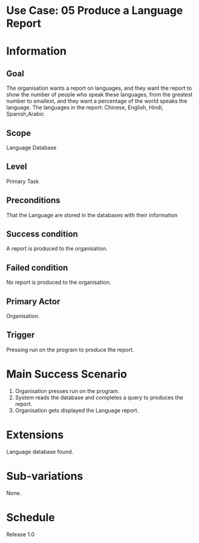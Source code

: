 # Use Case: 05 Produce a Language Report
# Information
## Goal
The organisation wants a report on languages, and they want the report to show the number of people who speak these languages, from the greatest number to smallest, and they want a percentage of the world speaks the language.
The languages in the report: Chinese, English, Hindi, Spanish,Arabic
## Scope
Language Database
## Level
Primary Task
## Preconditions
That the Language are stored in the databases with their information
## Success condition
A report is produced to the organisation.
## Failed condition
No report is produced to the organisation.
## Primary Actor
Organisation.
## Trigger
Pressing run on the program to produce the report.
# Main Success Scenario
1. Organisation presses run on the program.
2. System reads the database and completes a query to produces the report.
3. Organisation gets displayed the Language report.
# Extensions
Language database found.
# Sub-variations
None.
# Schedule
Release 1.0